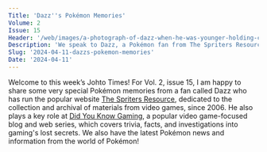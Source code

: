 ```yaml
---
Title: 'Dazz''s Pokémon Memories'
Volume: 2
Issue: 15
Header: '/web/images/a-photograph-of-dazz-when-he-was-younger-holding-copies-of-pokemon-red-blue-a-game-boy-color-a-poked.jpeg'
Description: 'We speak to Dazz, a Pokémon fan from The Spriters Resource and Did You Know Gaming, who shares his memories of Pokémon during his childhood. We also have the latest Pokémon news!'
Slug: '2024-04-11-dazzs-pokemon-memories'
Date: '2024-04-11'
---
```

Welcome to this week’s Johto Times! For Vol. 2, issue 15, I am happy to share some very special Pokémon memories from a fan called Dazz who has run the popular website [The Spriters Resource](https://www.spriters-resource.com), dedicated to the collection and archival of materials from video games, since 2006. He also plays a key role at [Did You Know Gaming](https://didyouknowgaming.com/), a popular video game-focused blog and web series, which covers trivia, facts, and investigations into gaming's lost secrets. We also have the latest Pokémon news and information from the world of Pokémon!